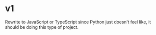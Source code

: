 # v1
Rewrite to JavaScript or TypeScript since Python just doesn't feel like,
it should be doing this type of project.